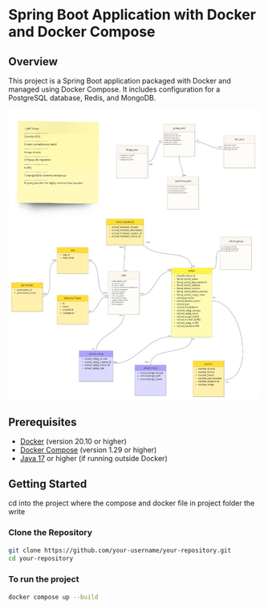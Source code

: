 # Spring Boot Application with Docker and Docker Compose

## Overview

This project is a Spring Boot application packaged with Docker and managed using Docker Compose. It includes configuration for a PostgreSQL database, Redis, and MongoDB.

![Screenshot of out project database](./picture/مدرستي%20-%20database%20scheme%201.jpg)

## Prerequisites

- [Docker](https://docs.docker.com/get-docker/) (version 20.10 or higher)
- [Docker Compose](https://docs.docker.com/compose/install/) (version 1.29 or higher)
- [Java 17](https://www.oracle.com/java/technologies/javase-jdk17-downloads.html) or higher (if running outside Docker)

## Getting Started

cd into the project where the compose and docker file in project folder
the write

### Clone the Repository

```bash
git clone https://github.com/your-username/your-repository.git
cd your-repository
```

### To run the project

```bash
docker compose up --build
```
